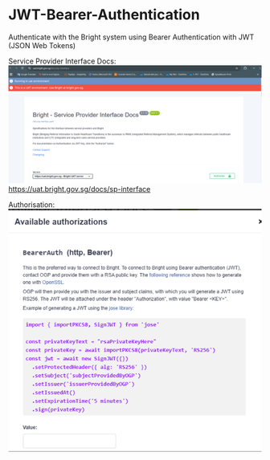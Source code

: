 # JWT-Bearer-Authentication
Authenticate with the Bright system using Bearer Authentication with JWT (JSON Web Tokens)

Service Provider Interface Docs:
![alt text](image-1.png)    
https://uat.bright.gov.sg/docs/sp-interface

Authorisation:
![alt text](image.png)
